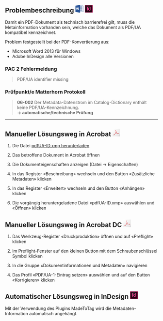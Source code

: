 ## Problembeschreibung ![](/assets/icon_word.jpg) ![](/assets/icon_indesign.jpg)

Damit ein PDF-Dokument als technisch barrierefrei gilt, muss die Metainformation vorhanden sein, welche das Dokument als PDF/UA kompatibel kennzeichnet.

Problem festgestellt bei der PDF-Konvertierung aus:

* Microsoft Word 2013 für Windows
* Adobe InDesign alle Versionen

### PAC 2 Fehlermeldung

> PDF/UA identifier missing

### **Prüfpunkt/e Matterhorn Protokoll**

> **06-002** Der Metadata-Datenstrom im Catalog-Dictionary enthält keine PDF/UA-Kennzeichnung.  
> **→ automatische/technische Prüfung**

---

## Manueller Lösungsweg in Acrobat ![](/assets/icon_acrobat.jpg)

1. Die Datei [pdfUA-ID.xmp herunterladen](https://taggedpdf.com/xmp/pdfUA-ID.xmp)

2. Das betroffene Dokument in Acrobat öffnen

3. Die Dokumenteigenschaften anzeigen \(Datei → Eigenschaften\)

4. In das Register «Beschreibung» wechseln und den Button «Zusätzliche Metadaten» klicken

5. In das Register «Erweitert» wechseln und den Button «Anhängen» klicken

6. Die vorgängig heruntergeladene Datei «pdfUA-ID.xmp» auswählen und «Öffnen» klicken

## Manueller Lösungsweg in Acrobat DC ![](/assets/icon_acrobat.jpg)

1. Das Werkzeug-Register «Druckproduktion» öffnen und auf «Preflight» klicken

2. Im Preflight-Fenster auf den kleinen Button mit dem Schraubenschlüssel Symbol klicken

3. In die Gruppe «Dokumentinformationen und Metadaten» navigieren

4. Das Profil «PDF/UA-1-Eintrag setzen» auswählen und auf den Button «Korrigieren» klicken

## Automatischer Lösungsweg in InDesign ![](/assets/icon_indesign.jpg)

Mit der Verwendung des Plugins MadeToTag wird die Metadaten-Information automatisch angehängt.

